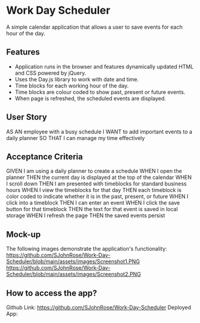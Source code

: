 # Work Day Scheduler
A simple calendar application that allows a user to save events for each hour of the day.

## Features

* Application runs in the browser and features dynamically updated HTML and CSS powered by jQuery.
* Uses the Day.js library to work with date and time. 
* Time blocks for each working hour of the day.
* Time blocks are colour coded to show past, present or future events.
* When page is refreshed, the scheduled events are displayed.

## User Story

AS AN employee with a busy schedule
I WANT to add important events to a daily planner
SO THAT I can manage my time effectively


## Acceptance Criteria

GIVEN I am using a daily planner to create a schedule
WHEN I open the planner
THEN the current day is displayed at the top of the calendar
WHEN I scroll down
THEN I am presented with timeblocks for standard business hours
WHEN I view the timeblocks for that day
THEN each timeblock is color coded to indicate whether it is in the past, present, or future
WHEN I click into a timeblock
THEN I can enter an event
WHEN I click the save button for that timeblock
THEN the text for that event is saved in local storage
WHEN I refresh the page
THEN the saved events persist

## Mock-up
The following images demonstrate the application's functionality:
https://github.com/SJohnRose/Work-Day-Scheduler/blob/main/assets/images/Screenshot1.PNG
https://github.com/SJohnRose/Work-Day-Scheduler/blob/main/assets/images/Screenshot2.PNG

## How to access the app?
Github Link: https://github.com/SJohnRose/Work-Day-Scheduler
Deployed App: 



